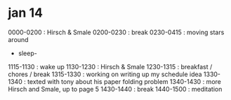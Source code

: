 # jan 14
0000-0200 : Hirsch & Smale
0200-0230 : break
0230-0415 : moving stars around

- sleep-

1115-1130 : wake up
1130-1230 : Hirsch & Smale
1230-1315 : breakfast / chores / break
1315-1330 : working on writing up my schedule idea
1330-1340 : texted with tony about his paper folding problem
1340-1430 : more Hirsch and Smale, up to page 5
1430-1440 : break
1440-1500 : meditation


